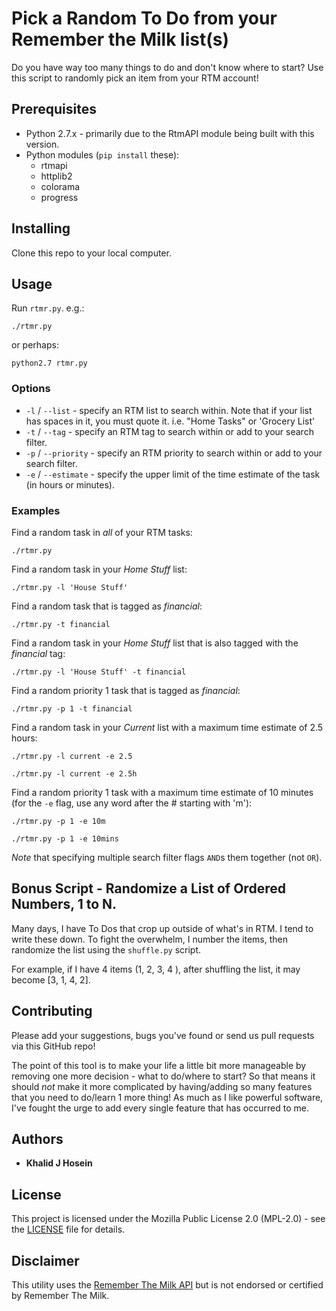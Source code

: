 # Pick a Random To Do from your Remember the Milk list(s)

Do you have way too many things to do and don't know where to start? Use this script to randomly pick an item from your RTM account!

## Prerequisites

- Python 2.7.x - primarily due to the RtmAPI module being built with this version.
- Python modules (`pip install` these):
  - rtmapi
  - httplib2
  - colorama
  - progress

## Installing

Clone this repo to your local computer.

## Usage

Run `rtmr.py`. e.g.:

`./rtmr.py`

or perhaps:

`python2.7 rtmr.py`

### Options

- `-l` / `--list` - specify an RTM list to search within. Note that if your list has spaces in it, you must quote it. i.e. "Home Tasks" or 'Grocery List'
- `-t` / `--tag` - specify an RTM tag to search within or add to your search filter.
- `-p` / `--priority` - specify an RTM priority to search within or add to your search filter.
- `-e` / `--estimate` - specify the upper limit of the time estimate of the task (in hours or minutes).

### Examples

Find a random task in _all_ of your RTM tasks:

`./rtmr.py`

Find a random task in your _Home Stuff_ list:

`./rtmr.py -l 'House Stuff'`

Find a random task that is tagged as _financial_:

`./rtmr.py -t financial`

Find a random task in your _Home Stuff_ list that is also tagged with the _financial_ tag:

`./rtmr.py -l 'House Stuff' -t financial`

Find a random priority 1 task that is tagged as _financial_:

`./rtmr.py -p 1 -t financial`

Find a random task in your _Current_ list with a maximum time estimate of 2.5 hours:

`./rtmr.py -l current -e 2.5`

`./rtmr.py -l current -e 2.5h`

Find a random priority 1 task with a maximum time estimate of 10 minutes (for the `-e` flag, use any word after the # starting with 'm'):

`./rtmr.py -p 1 -e 10m`

`./rtmr.py -p 1 -e 10mins`

_Note_ that specifying multiple search filter flags `AND`s them together (not `OR`).

## Bonus Script - Randomize a List of Ordered Numbers, 1 to N.

Many days, I have To Dos that crop up outside of what's in RTM. I tend to write these down. To fight the overwhelm, I number the items, then randomize the list using the `shuffle.py` script.

For example, if I have 4 items (1, 2, 3, 4 ), after shuffling the list, it may become [3, 1, 4, 2].

## Contributing

Please add your suggestions, bugs you've found or send us pull requests via this GitHub repo!

The point of this tool is to make your life a little bit more manageable by removing one more decision - what to do/where to start? So that means it should _not_ make it more complicated by having/adding so many features that you need to do/learn 1 more thing! As much as I like powerful software, I've fought the urge to add every single feature that has occurred to me.

## Authors

- **Khalid J Hosein**

## License

This project is licensed under the Mozilla Public License 2.0 (MPL-2.0) - see the [LICENSE](LICENSE) file for details.

## Disclaimer

This utility uses the [Remember The Milk API](https://www.rememberthemilk.com/services/api/) but is not endorsed or certified by Remember The Milk.
